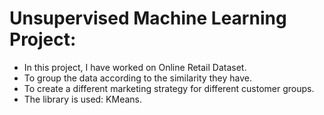 # Unsupervised Machine Learning Project:
* In this project, I have worked on Online Retail Dataset.
* To group the data according to the similarity they have.
* To create a different marketing strategy for different customer groups.
* The library is used: KMeans.
